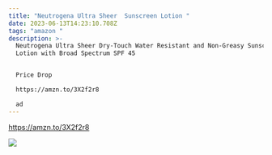 ```yaml
---
title: "Neutrogena Ultra Sheer  Sunscreen Lotion "
date: 2023-06-13T14:23:10.708Z
tags: "amazon "
description: >-
  Neutrogena Ultra Sheer Dry-Touch Water Resistant and Non-Greasy Sunscreen
  Lotion with Broad Spectrum SPF 45


  Price Drop 

  https://amzn.to/3X2f2r8

  ad
---
```

<!--StartFragment--> 

https://amzn.to/3X2f2r8



![](https://m.media-amazon.com/images/I/81QMd6vQMZL._SL1500_.jpg)

<!--EndFragment-->